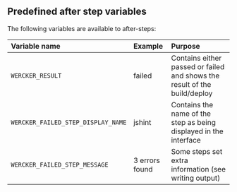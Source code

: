 ## Predefined after step variables

The following variables are available to after-steps:

| Variable name | Example | Purpose     |
|:--------------|:--------|:------------|
| `WERCKER_RESULT` | failed | Contains either passed or failed and shows the result of the build/deploy |
| `WERCKER_FAILED_STEP_DISPLAY_NAME` | jshint | Contains the name of the step as being displayed in the interface |
| `WERCKER_FAILED_STEP_MESSAGE` | 3 errors found | Some steps set extra information (see writing output) |
